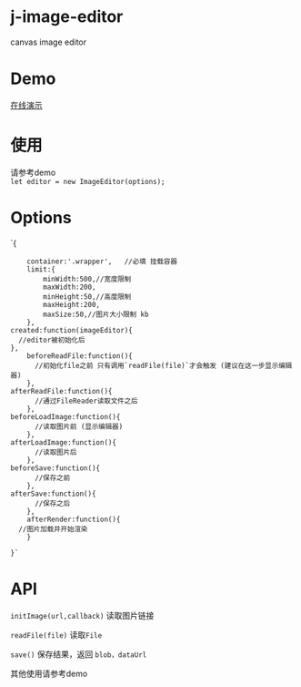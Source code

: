 # j-image-editor
canvas image editor

# Demo
[在线演示](http://example.com/ "Title")

# 使用
请参考demo  
     `let editor = new ImageEditor(options);`
     
# Options   
`{

		container:'.wrapper',   //必填 挂载容器
		limit:{
			minWidth:500,//宽度限制
			maxWidth:200,
			minHeight:50,//高度限制
			maxHeight:200,
			maxSize:50,//图片大小限制 kb
		},
    created:function(imageEditor){
      //editor被初始化后
    },
		beforeReadFile:function(){
		  //初始化file之前 只有调用`readFile(file)`才会触发 (建议在这一步显示编辑器)
		},
    afterReadFile:function(){
		  //通过FileReader读取文件之后
		},
    beforeLoadImage:function(){
		  //读取图片前 (显示编辑器)
		},
    afterLoadImage:function(){
		  //读取图片后
		},
    beforeSave:function(){
		  //保存之前
		},
    afterSave:function(){
		  //保存之后
		},
		afterRender:function(){
      //图片加载并开始渲染
		}
		
	}`


# API
`initImage(url,callback)` 读取图片链接

`readFile(file)` 读取`File`

`save()` 保存结果，返回 `blob，dataUrl`

其他使用请参考demo
